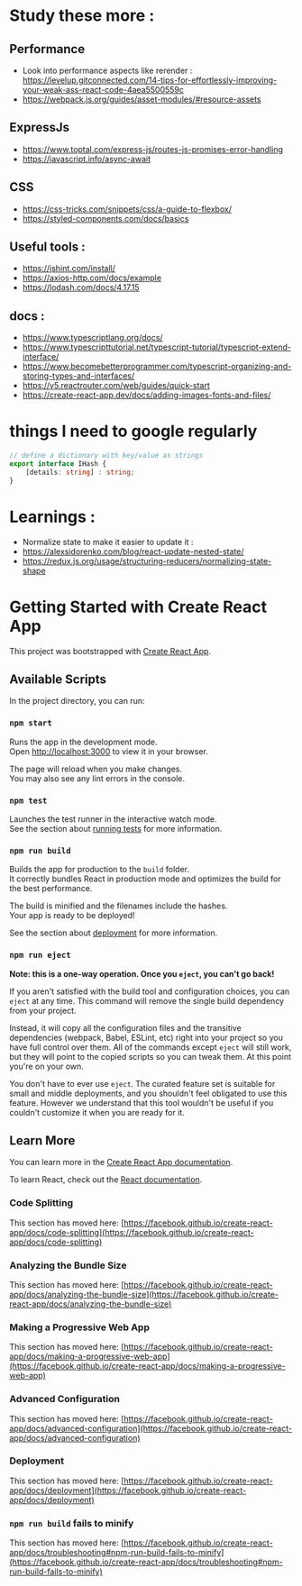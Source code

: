 # Study these more :
## Performance
- Look into performance aspects like rerender : https://levelup.gitconnected.com/14-tips-for-effortlessly-improving-your-weak-ass-react-code-4aea5500559c
- https://webpack.js.org/guides/asset-modules/#resource-assets
## ExpressJs
- https://www.toptal.com/express-js/routes-js-promises-error-handling
- https://javascript.info/async-await
## CSS
- https://css-tricks.com/snippets/css/a-guide-to-flexbox/
- https://styled-components.com/docs/basics

## Useful tools : 
- https://jshint.com/install/
- https://axios-http.com/docs/example
- https://lodash.com/docs/4.17.15

## docs : 
- https://www.typescriptlang.org/docs/
- https://www.typescripttutorial.net/typescript-tutorial/typescript-extend-interface/
- https://www.becomebetterprogrammer.com/typescript-organizing-and-storing-types-and-interfaces/
- https://v5.reactrouter.com/web/guides/quick-start
- https://create-react-app.dev/docs/adding-images-fonts-and-files/

# things I need to google regularly

```typescript
// define a dictionary with key/value as strings
export interface IHash {
    [details: string] : string;
} 
```

# Learnings : 
- Normalize state to make it easier to update it : 
- https://alexsidorenko.com/blog/react-update-nested-state/
- https://redux.js.org/usage/structuring-reducers/normalizing-state-shape


# Getting Started with Create React App

This project was bootstrapped with [Create React App](https://github.com/facebook/create-react-app).

## Available Scripts

In the project directory, you can run:

### `npm start`

Runs the app in the development mode.\
Open [http://localhost:3000](http://localhost:3000) to view it in your browser.

The page will reload when you make changes.\
You may also see any lint errors in the console.

### `npm test`

Launches the test runner in the interactive watch mode.\
See the section about [running tests](https://facebook.github.io/create-react-app/docs/running-tests) for more information.

### `npm run build`

Builds the app for production to the `build` folder.\
It correctly bundles React in production mode and optimizes the build for the best performance.

The build is minified and the filenames include the hashes.\
Your app is ready to be deployed!

See the section about [deployment](https://facebook.github.io/create-react-app/docs/deployment) for more information.

### `npm run eject`

**Note: this is a one-way operation. Once you `eject`, you can't go back!**

If you aren't satisfied with the build tool and configuration choices, you can `eject` at any time. This command will remove the single build dependency from your project.

Instead, it will copy all the configuration files and the transitive dependencies (webpack, Babel, ESLint, etc) right into your project so you have full control over them. All of the commands except `eject` will still work, but they will point to the copied scripts so you can tweak them. At this point you're on your own.

You don't have to ever use `eject`. The curated feature set is suitable for small and middle deployments, and you shouldn't feel obligated to use this feature. However we understand that this tool wouldn't be useful if you couldn't customize it when you are ready for it.

## Learn More

You can learn more in the [Create React App documentation](https://facebook.github.io/create-react-app/docs/getting-started).

To learn React, check out the [React documentation](https://reactjs.org/).

### Code Splitting

This section has moved here: [https://facebook.github.io/create-react-app/docs/code-splitting](https://facebook.github.io/create-react-app/docs/code-splitting)

### Analyzing the Bundle Size

This section has moved here: [https://facebook.github.io/create-react-app/docs/analyzing-the-bundle-size](https://facebook.github.io/create-react-app/docs/analyzing-the-bundle-size)

### Making a Progressive Web App

This section has moved here: [https://facebook.github.io/create-react-app/docs/making-a-progressive-web-app](https://facebook.github.io/create-react-app/docs/making-a-progressive-web-app)

### Advanced Configuration

This section has moved here: [https://facebook.github.io/create-react-app/docs/advanced-configuration](https://facebook.github.io/create-react-app/docs/advanced-configuration)

### Deployment

This section has moved here: [https://facebook.github.io/create-react-app/docs/deployment](https://facebook.github.io/create-react-app/docs/deployment)

### `npm run build` fails to minify

This section has moved here: [https://facebook.github.io/create-react-app/docs/troubleshooting#npm-run-build-fails-to-minify](https://facebook.github.io/create-react-app/docs/troubleshooting#npm-run-build-fails-to-minify)
